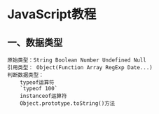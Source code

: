 # JavaScript教程
## 一、数据类型
    原始类型：String Boolean Number Undefined Null
    引用类型： Object(Function Array RegExp Date...)
    判断数据类型：
        typeof运算符
        `typeof 100`
        instanceof运算符
        Object.prototype.toString()方法
